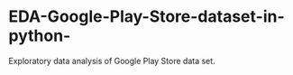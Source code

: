 # EDA-Google-Play-Store-dataset-in-python-
Exploratory data analysis of Google Play Store data set.

